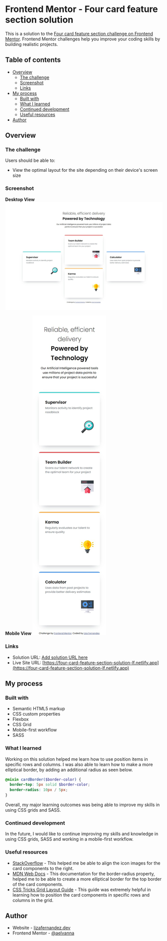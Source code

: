 # Frontend Mentor - Four card feature section solution

This is a solution to the [Four card feature section challenge on Frontend Mentor](https://www.frontendmentor.io/challenges/four-card-feature-section-weK1eFYK). Frontend Mentor challenges help you improve your coding skills by building realistic projects.

## Table of contents

- [Overview](#overview)
  - [The challenge](#the-challenge)
  - [Screenshot](#screenshot)
  - [Links](#links)
- [My process](#my-process)
  - [Built with](#built-with)
  - [What I learned](#what-i-learned)
  - [Continued development](#continued-development)
  - [Useful resources](#useful-resources)
- [Author](#author)

## Overview

### The challenge

Users should be able to:

- View the optimal layout for the site depending on their device's screen size

### Screenshot

**Desktop View**
![Desktop View Preview](./desktop-preview.jpg)

**Mobile View**
![Mobile View Preview](./mobile-preview.jpg)

### Links

- Solution URL: [Add solution URL here](https://your-solution-url.com)
- Live Site URL: [https://four-card-feature-section-solution-lf.netlify.app](https://four-card-feature-section-solution-lf.netlify.app)

## My process

### Built with

- Semantic HTML5 markup
- CSS custom properties
- Flexbox
- CSS Grid
- Mobile-first workflow
- SASS

### What I learned

Working on this solution helped me learn how to use position items in specific rows and columns. I was also able to learn how to make a more elliptical border, by adding an additional radius as seen below.

```scss
@mixin cardBorder($border-color) {
  border-top: 5px solid $border-color;
  border-radius: 10px / 5px;
}
```

Overall, my major learning outcomes was being able to improve my skills in using CSS grids and SASS.

### Continued development

In the future, I would like to continue improving my skills and knowledge in using CSS grids, SASS and working in a mobile-first workflow.

### Useful resources

- [StackOverflow](https://stackoverflow.com/questions/5214893/right-align-an-image-using-css-html) - This helped me be able to align the icon images for the card components to the right.
- [MDN Web Docs](https://developer.mozilla.org/en-US/docs/Web/CSS/border-radius) - This documentation for the border-radius property, helped me to be able to create a more elliptical border for the top border of the card components.
- [CSS Tricks Grid Layout Guide](https://css-tricks.com/snippets/css/complete-guide-grid/) - This guide was extremely helpful in learning how to position the card components in specific rows and columns in the grid.

## Author

- Website - [lizafernandez.dev](https://lizafernandez.dev)
- Frontend Mentor - [@aelvanna](https://www.frontendmentor.io/profile/aelvanna)
